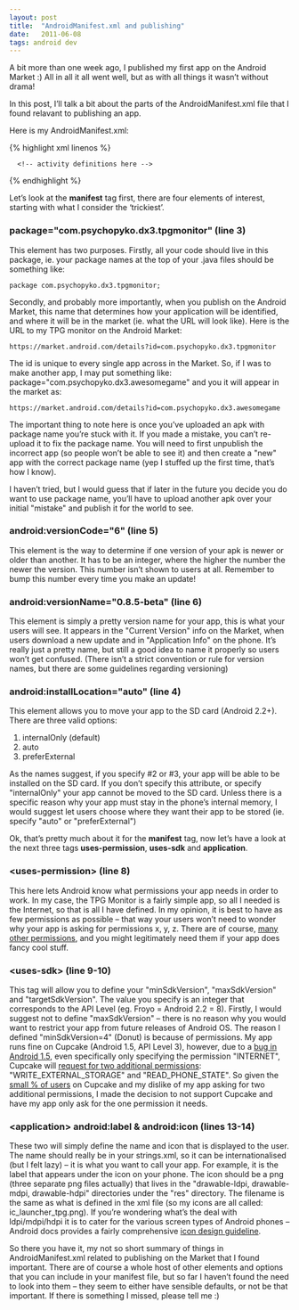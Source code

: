 ```yaml
---
layout: post
title:  "AndroidManifest.xml and publishing"
date:   2011-06-08
tags: android dev
---
```


A bit more than one week ago, I published my first app on the Android Market :) All in all it all went well, but as with all things it wasn’t without drama!

In this post, I’ll talk a bit about the parts of the AndroidManifest.xml file that I found relavant to publishing an app.

Here is my AndroidManifest.xml:

{% highlight xml linenos %}
<?xml version="1.0" encoding="utf-8"?>
<manifest xmlns:android="http://schemas.android.com/apk/res/android"
         package="com.psychopyko.dx3.tpgmonitor"
         android:installLocation="auto"
         android:versionCode="6"
         android:versionName="0.8.5-beta">

   <uses-permission android:name="android.permission.INTERNET"/>
   <uses-sdk android:minSdkVersion="4"
             android:targetSdkVersion="6"/>

   <application android:label="TPG Monitor"
      android:icon="@drawable/ic_launcher_tpg"
      android:name="com.psychopyko.dx3.tpgmonitor.MyApplication">

      <!-- activity definitions here -->

   </application>
</manifest>
{% endhighlight %}

Let’s look at the **manifest** tag first, there are four elements of interest, starting with what I consider the ‘trickiest’.

### package="com.psychopyko.dx3.tpgmonitor" (line 3)
This element has two purposes. Firstly, all your code should live in this package, ie. your package names at the top of your .java files should be something like:

``package com.psychopyko.dx3.tpgmonitor;``

Secondly, and probably more importantly, when you publish on the Android Market, this name that determines how your application will be identified, and where it will be in the market (ie. what the URL will look like). Here is the URL to my TPG monitor on the Android Market:

``https://market.android.com/details?id=com.psychopyko.dx3.tpgmonitor``

The id is unique to every single app across in the Market. So, if I was to make another app, I may put something like: package="com.psychopyko.dx3.awesomegame" and you it will appear in the market as:

``https://market.android.com/details?id=com.psychopyko.dx3.awesomegame``

The important thing to note here is once you’ve uploaded an apk with package name you’re stuck with it. If you made a mistake, you can’t re-upload it to fix the package name. You will need to first unpublish the incorrect app (so people won’t be able to see it) and then create a "new" app with the correct package name (yep I stuffed up the first time, that’s how I know).

I haven’t tried, but I would guess that if later in the future you decide you do want to use package name, you’ll have to upload another apk over your initial "mistake" and publish it for the world to see.

### android:versionCode="6" (line 5)
This element is the way to determine if one version of your apk is newer or older than another. It has to be an integer, where the higher the number the newer the version. This number isn’t shown to users at all. Remember to bump this number every time you make an update!

### android:versionName="0.8.5-beta" (line 6)
This element is simply a pretty version name for your app, this is what your users will see. It appears in the "Current Version" info on the Market, when users download a new update and in "Application Info" on the phone. It’s really just a pretty name, but still a good idea to name it properly so users won’t get confused. (There isn’t a strict convention or rule for version names, but there are some guidelines regarding versioning)

### android:installLocation="auto" (line 4)
This element allows you to move your app to the SD card (Android 2.2+). There are three valid options:

1. internalOnly (default)
1. auto
1. preferExternal

As the names suggest, if you specify #2 or #3, your app will be able to be installed on the SD card. If you don’t specify this attribute, or specify "internalOnly" your app cannot be moved to the SD card. Unless there is a specific reason why your app must stay in the phone’s internal memory, I would suggest let users choose where they want their app to be stored (ie. specify "auto" or "preferExternal")

Ok, that’s pretty much about it for the **manifest** tag, now let’s have a look at the next three tags **uses-permission**, **uses-sdk** and **application**.

### \<uses-permission\> (line 8)
This here lets Android know what permissions your app needs in order to work. In my case, the TPG Monitor is a fairly simple app, so all I needed is the Internet, so that is all I have defined. In my opinion, it is best to have as few permissions as possible – that way your users won’t need to wonder why your app is asking for permissions x, y, z. There are of course, [many other permissions](http://developer.android.com/reference/android/Manifest.permission.html), and you might legitimately need them if your app does fancy cool stuff.

### \<uses-sdk\> (line 9-10)
This tag will allow you to define your "minSdkVersion", "maxSdkVersion" and "targetSdkVersion". The value you specify is an integer that corresponds to the API Level (eg. Froyo = Android 2.2 = 8). Firstly, I would suggest not to define "maxSdkVersion" – there is no reason why you would want to restrict your app from future releases of Android OS. The reason I defined "minSdkVersion=4" (Donut) is because of permissions. My app runs fine on Cupcake (Android 1.5, API Level 3), however, due to a [bug in Android 1.5](http://code.google.com/p/android/issues/detail?id=4101), even specifically only specifying the permission "INTERNET", Cupcake will [request for two additional permissions](http://stackoverflow.com/questions/1747178/android-permissions-phone-calls-read-phone-state-and-identity): "WRITE\_EXTERNAL\_STORAGE" and "READ\_PHONE\_STATE". So given the [small % of users](http://developer.android.com/resources/dashboard/platform-versions.html) on Cupcake and my dislike of my app asking for two additional permissions, I made the decision to not support Cupcake and have my app only ask for the one permission it needs.

### \<application\> android:label & android:icon (lines 13-14)
These two will simply define the name and icon that is displayed to the user. The name should really be in your strings.xml, so it can be internationalised (but I felt lazy) – it is what you want to call your app. For example, it is the label that appears under the icon on your phone. The icon should be a png (three separate png files actually) that lives in the "drawable-ldpi, drawable-mdpi, drawable-hdpi" directories under the "res" directory. The filename is the same as what is defined in the xml file (so my icons are all called: ic_launcher_tpg.png). If you’re wondering what’s the deal with ldpi/mdpi/hdpi it is to cater for the various screen types of Android phones – Android docs provides a fairly comprehensive [icon design guideline](http://developer.android.com/guide/practices/ui_guidelines/icon_design_launcher.html).

So there you have it, my not so short summary of things in AndroidManifest.xml related to publishing on the Market that I found important. There are of course a whole host of other elements and options that you can include in your manifest file, but so far I haven’t found the need to look into them – they seem to either have sensible defaults, or not be that important. If there is something I missed, please tell me :)

